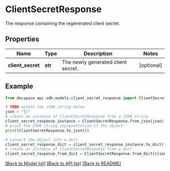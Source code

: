 # ClientSecretResponse
The response containing the regenerated client secret.

## Properties

Name | Type | Description | Notes
------------ | ------------- | ------------- | -------------
**client_secret** | **str** | The newly generated client secret. | [optional] 

## Example

```python
from docspace-api-sdk.models.client_secret_response import ClientSecretResponse

# TODO update the JSON string below
json = "{}"
# create an instance of ClientSecretResponse from a JSON string
client_secret_response_instance = ClientSecretResponse.from_json(json)
# print the JSON string representation of the object
print(ClientSecretResponse.to_json())

# convert the object into a dict
client_secret_response_dict = client_secret_response_instance.to_dict()
# create an instance of ClientSecretResponse from a dict
client_secret_response_from_dict = ClientSecretResponse.from_dict(client_secret_response_dict)
```
[[Back to Model list]](../README.md#documentation-for-models) [[Back to API list]](../README.md#documentation-for-api-endpoints) [[Back to README]](../README.md)


